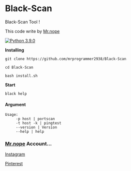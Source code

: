 # Black-Scan
Black-Scan Tool !

This code write by [Mr.nope](https://github.com/mrprogrammer2938)

[![Python 3.9.0](https://img.shields.io/static/v1?label=Python&message=3.9.0&color=orange)](https://www.python.org/downloads/)

**Installing**
```
git clone https://github.com/mrprogrammer2938/Black-Scan

cd Black-Scan

bash install.sh
```

**Start**
```
black help
```

#### Argument
```
Usage:
     -p host | portscan
     -t host -k | pingtest
     --version | Version
     --help | help
```
### [Mr.nope](https://github.com/mrprogrammer2938) Account...

[Instagram](https://instagram.com/programmer2938)

[Pinterest](https://www.pinterest.com/mrprogrammer2938)
